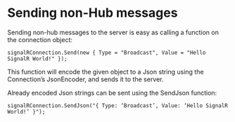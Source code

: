 # Sending non-Hub messages
Sending non-hub messages to the server is easy as calling a function on the connection object:

```language-csharp
signalRConnection.Send(new { Type = "Broadcast", Value = "Hello SignalR World!" });
```

This function will encode the given object to a Json string using the Connection’s JsonEncoder, and sends it to the server.

Already encoded Json strings can be sent using the SendJson function:

```language-csharp
signalRConnection.SendJson("{ Type: ‘Broadcast’, Value: ‘Hello SignalR World!’ }");
```
